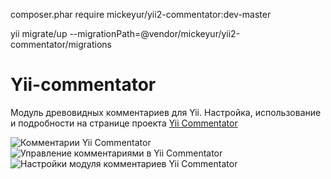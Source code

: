 composer.phar require mickeyur/yii2-commentator:dev-master

yii migrate/up --migrationPath=@vendor/mickeyur/yii2-commentator/migrations

Yii-commentator
===============

Модуль древовидных комментариев для Yii. Настройка, использование и подробности на странице проекта <a href="http://zabolotskikh.com/yii/comments-module/">Yii Commentator</a>

<img src="http://zabolotskikh.com/wp-content/uploads/2014/07/comments-850x477.png" alt="Комментарии Yii Commentator">

<img src="http://zabolotskikh.com/wp-content/uploads/2014/07/comments_manage.png" alt="Управление комментариями в Yii Commentator">

<img src="http://zabolotskikh.com/wp-content/uploads/2014/07/comment_settings.png" alt="Настройки модуля комментариев Yii Commentator">
